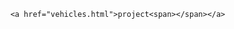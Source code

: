 
<!DOCTYPE html>
<html lang="en">
<head>
    <link rel="icon" type="image/x-icon" href="images/favicon.ico">
    <meta charset="UTF-8">
    <meta name="viewport" content="width=device-width, initial-scale=1.0">
    <link rel="stylesheet" type="text/css" href="css/vehicles.css">
    <title>Chose vehicle</title>
    <link rel="preconnect" href="https://fonts.googleapis.com">
<link rel="preconnect" href="https://fonts.gstatic.com" crossorigin>
<link href="https://fonts.googleapis.com/css2?family=Montserrat:ital,wght@0,100..900;1,100..900&display=swap" rel="stylesheet">
</head>
<body>
    
        <a href="vehicles.html">project<span></span></a>
       
               
            
             
